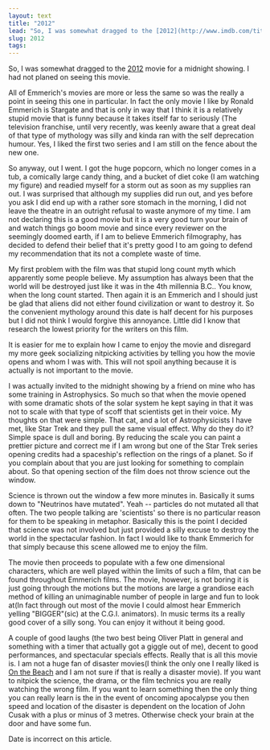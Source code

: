 ```yaml
---
layout: text
title: "2012"
lead: "So, I was somewhat dragged to the [2012](http://www.imdb.com/title/tt1190080/) movie for a midnight showing. I had not planed on seeing this movie."
slug: 2012
tags: 
---
```


So, I was somewhat dragged to the [2012](http://www.imdb.com/title/tt1190080/ "2012") movie for a midnight showing. I had not planed on seeing this movie. 

All of Emmerich's movies are more or less the same so was the really a point in seeing this one in particular. In fact the only movie I like by Ronald Emmerich is Stargate and that is only in way that I think it is a relatively stupid movie that is funny because it takes itself far to seriously (The television franchise, until very recently, was keenly aware that a great deal of that type of mythology was silly and kinda ran with the self deprecation humour. Yes, I liked the first two series and I am still on the fence about the new one.

So anyway, out I went. I got the huge popcorn, which no longer comes in a tub, a comically large candy thing, and a bucket of diet coke (I am watching my figure) and readied myself for a storm out as soon as my supplies ran out. I was surprised that although my supplies did run out, and yes before you ask I did end up with a rather sore stomach in the morning, I did not leave the theatre in an outright refusal to waste anymore of my time. I am not declaring this is a good movie but it is a very good turn your brain of and watch things go boom movie and since every reviewer on the seemingly doomed earth, if I am to believe Emmerich filmography, has decided to defend their belief that it's pretty good I to am going to defend my recommendation that its not a complete waste of time.

My first problem with the film was that stupid long count myth which apparently some people believe. My assumption has always been that the world will be destroyed just like it was in the 4th millennia B.C.. You know, when the long count started. Then again it is an Emmerich and I should just be glad that aliens did not either found civilization or want to destroy it. So the convenient mythology around this date is half decent for his purposes but I did not think I would forgive this annoyance. Little did I know that research the lowest priority for the writers on this film.

It is easier for me to explain how I came to enjoy the movie and disregard my more geek socializing nitpicking activities by telling you how the movie opens and whom I was with. This will not spoil anything because it is actually is not important to the movie.

I was actually invited to the midnight showing by a friend on mine who has some training in Astrophysics. So much so that when the movie opened with some dramatic shots of the solar system he kept saying in that it was not to scale with that type of scoff that scientists get in their voice. My thoughts on that were simple. That cat, and a lot of Astrophysicists I have met, like Star Trek and they pull the same visual effect. Why do they do it? Simple space is dull and boring. By reducing the scale you can paint a prettier picture and correct me if I am wrong but one of the Star Trek series opening credits had a spaceship's reflection on the rings of a planet. So if you complain about that you are just looking for something to complain about. So that opening section of the film does not throw science out the window.

Science is thrown out the window a few more minutes in. Basically it sums down to "Neutrinos have mutated". Yeah -- particles do not mutated all that often. The two people talking are 'scientists' so there is no particular reason for them to be speaking in metaphor. Basically this is the point I decided that science was not involved but just provided a silly excuse to destroy the world in the spectacular fashion. In fact I would like to thank Emmerich for that simply because this scene allowed me to enjoy the film.

The movie then proceeds to populate with a few one dimensional characters, which are well played within the limits of such a film,  that can be found throughout Emmerich films. The movie, however, is not boring it is just going through the motions but the motions are large a grandiose each method of killing an unimaginable number of people in large and fun to look at(In fact through out most of the movie I could almost hear Emmerich yelling "BIGGER"(sic) at the C.G.I. animators). In music terms its a really good cover of a silly song. You can enjoy it without it being good.

A couple of good laughs (the two best being Oliver Platt in general and something with a timer that actually got a giggle out of me), decent to good performances, and spectacular specials effects. Really that is all this movie is. I am not a huge fan of disaster movies(I think the only one I really liked is [On the Beach]("http://www.imdb.com/title/tt0053137/ "On the Beach") and I am not sure if that is really a disaster movie). If you want to nitpick the science, the drama, or the film technics you are really watching the wrong film. If you want to learn something then the only thing you can really learn is the in the event of oncoming apocalypse you then speed and location of the disaster is dependent on the location of John Cusak with a plus or minus of 3 metres. Otherwise check your brain at the door and have some fun.

Date is incorrect on this article. 
